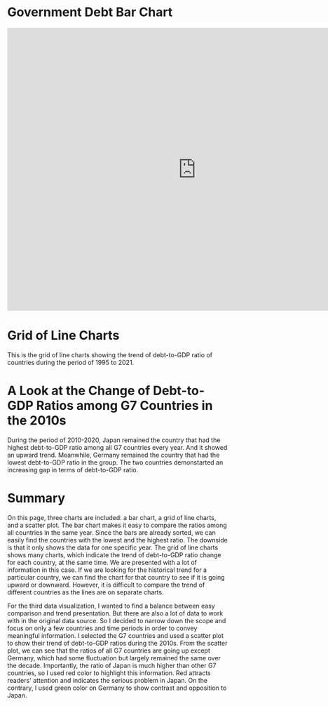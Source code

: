 # Government Debt Bar Chart 
<iframe src="https://data.oecd.org/chart/6Ob1" width="860" height="645" style="border: 0" mozallowfullscreen="true" webkitallowfullscreen="true" allowfullscreen="true"><a href="https://data.oecd.org/chart/6Ob1" target="_blank">OECD Chart: General government debt, Total, % of GDP, Annual, 2020</a></iframe>

# Grid of Line Charts
This is the grid of line charts showing the trend of debt-to-GDP ratio of countries during the period of 1995 to 2021.
<div class="flourish-embed flourish-chart" data-src="visualisation/11141746"><script src="https://public.flourish.studio/resources/embed.js"></script></div>

# A Look at the Change of Debt-to-GDP Ratios among G7 Countries in the 2010s
During the period of 2010-2020, Japan remained the country that had the highest debt-to-GDP ratio among all G7 countries every year. And it showed an upward trend. Meanwhile, Germany remained the country that had the lowest debt-to-GDP ratio in the group. The two countries demonstarted an increasing gap in terms of debt-to-GDP ratio.
<div class="flourish-embed flourish-scatter" data-src="visualisation/11142140"><script src="https://public.flourish.studio/resources/embed.js"></script></div>

# Summary
On this page, three charts are included: a bar chart, a grid of line charts, and a scatter plot. The bar chart makes it easy to compare the ratios among all countries in the same year. Since the bars are already sorted, we can easily find the countries with the lowest and the highest ratio. The downside is that it only shows the data for one specific year. The grid of line charts shows many charts, which indicate the trend of debt-to-GDP ratio change for each country, at the same time. We are presented with a lot of information in this case. If we are looking for the historical trend for a particular country, we can find the chart for that country to see if it is going upward or downward. However, it is difficult to compare the trend of different countries as the lines are on separate charts. 

For the third data visualization, I wanted to find a balance between easy comparison and trend presentation. But there are also a lot of data to work with in the original data source. So I decided to narrow down the scope and focus on only a few countries and time periods in order to convey meaningful information. I selected the G7 countries and used a scatter plot to show their trend of debt-to-GDP ratios during the 2010s. From the scatter plot, we can see that the ratios of all G7 countries are going up except Germany, which had some fluctuation but largely remained the same over the decade. Importantly, the ratio of Japan is much higher than other G7 countries, so I used red color to highlight this information. Red attracts readers' attention and indicates the serious problem in Japan. On the contrary, I used green color on Germany to show contrast and opposition to Japan.
